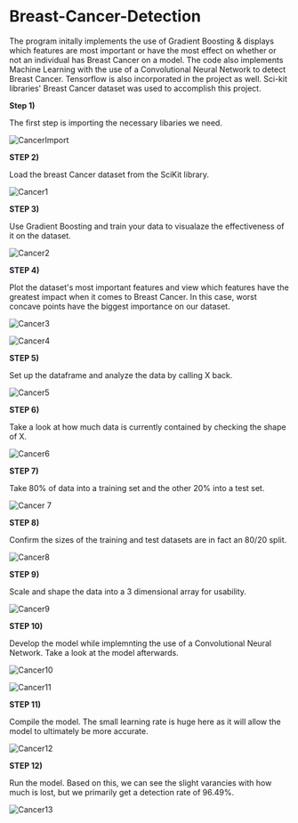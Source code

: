 # Breast-Cancer-Detection
The program initally implements the use of Gradient Boosting & displays which features are most important or have the most effect on whether or not an individual has Breast Cancer on a model. The code also implements Machine Learning with the use of a Convolutional Neural Network to detect Breast Cancer. Tensorflow is also incorporated in the project as well. Sci-kit libraries' Breast Cancer dataset was used to accomplish this project.

**Step 1)** 

The first step is importing the necessary libaries we need.

![CancerImport](https://user-images.githubusercontent.com/60532479/82481861-fb055980-9aa3-11ea-9c7d-7f41be8e0ab1.png)


**STEP 2)**

Load the breast Cancer dataset from the SciKit library.

![Cancer1](https://user-images.githubusercontent.com/60532479/82482182-6ea76680-9aa4-11ea-9025-66076ef24555.png)


**STEP 3)**

Use Gradient Boosting and train your data to visualaze the effectiveness of it on the dataset.

![Cancer2](https://user-images.githubusercontent.com/60532479/82493202-8d622900-9ab5-11ea-9bef-e2ecaedd4989.png)


**STEP 4)**

Plot the dataset's most important features and view which features have the greatest impact when it comes to Breast Cancer. In this case, worst concave points have the biggest importance on our dataset.

![Cancer3](https://user-images.githubusercontent.com/60532479/82493431-f34eb080-9ab5-11ea-98a0-606eb9abfe88.png)

![Cancer4](https://user-images.githubusercontent.com/60532479/82494341-69074c00-9ab7-11ea-887f-9da82d61e9be.png)


**STEP 5)**


Set up the dataframe and analyze the data by calling X back.

![Cancer5](https://user-images.githubusercontent.com/60532479/82495200-c059ec00-9ab8-11ea-9752-bcc78219eab5.png)


**STEP 6)**

Take a look at how much data is currently contained by checking the shape of X.

![Cancer6](https://user-images.githubusercontent.com/60532479/82495471-234b8300-9ab9-11ea-91e4-d5795b1d6981.png)


**STEP 7)**


Take 80% of data into a training set and the other 20% into a test set.

![Cancer 7](https://user-images.githubusercontent.com/60532479/82495762-99e88080-9ab9-11ea-9844-5f8e41b284d8.png)

**STEP 8)**

Confirm the sizes of the training and test datasets are in fact an 80/20 split.

![Cancer8](https://user-images.githubusercontent.com/60532479/82496073-209d5d80-9aba-11ea-83f5-e62ab0200330.png)

**STEP 9)**

Scale and shape the data into a 3 dimensional array for usability.

![Cancer9](https://user-images.githubusercontent.com/60532479/82496543-ee403000-9aba-11ea-8695-d5daa6bb86b2.png)


**STEP 10)**

Develop the model while implemnting the use of a Convolutional Neural Network. Take a look at the model afterwards. 


![Cancer10](https://user-images.githubusercontent.com/60532479/82497153-cbfae200-9abb-11ea-9643-43c1d506cea0.png)

![Cancer11](https://user-images.githubusercontent.com/60532479/82497356-1d0ad600-9abc-11ea-8347-816f158f4cab.png)


**STEP 11)**

Compile the model. The small learning rate is huge here as it will allow the model to ultimately be more accurate.

![Cancer12](https://user-images.githubusercontent.com/60532479/82498434-f9488f80-9abd-11ea-8dce-860ddc871ff4.png)


**STEP 12)**

Run the model. Based on this, we can see the slight varancies with how much is lost, but we primarily get a detection rate of 96.49%.

![Cancer13](https://user-images.githubusercontent.com/60532479/82498246-aa9af580-9abd-11ea-8595-ace8a1990af7.png)

























